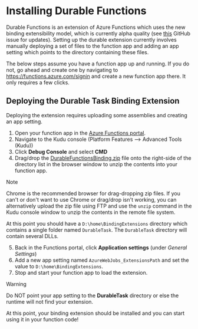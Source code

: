 # Installing Durable Functions
Durable Functions is an extension of Azure Functions which uses the new binding extensibility model, which is currently alpha quality (see [this](https://github.com/Azure/azure-webjobs-sdk-script/issues/1419) GitHub issue for updates). Setting up the durable extension currently involves manually deploying a set of files to the function app and adding an app setting which points to the directory containing these files.

The below steps assume you have a function app up and running. If you do not, go ahead and create one by navigating to https://functions.azure.com/signin and create a new function app there. It only requires a few clicks.

## Deploying the Durable Task Binding Extension
Deploying the extension requires uploading some assemblies and creating an app setting.

1. Open your function app in the [Azure Functions portal](https://functions.azure.com/signin).
2. Navigate to the Kudu console (Platform Features --> Advanced Tools (Kudu))
3. Click **Debug Console** and select **CMD**
4. Drag/drop the [DurableFunctionsBinding.zip](~/files/DurableFunctionsBinding.zip) file onto the right-side of the directory list in the browser window to unzip the contents into your function app.

> [!NOTE]
> Chrome is the recommended browser for drag-dropping zip files. If you can't or don't want to use Chrome or drag/drop isn't working, you can alternatively upload the zip file using FTP and use the `unzip` command in the Kudu console window to unzip the contents in the remote file system.

At this point you should have a `D:\home\BindingExtensions` directory which contains a single folder named `DurableTask`. The `DurableTask` directory will contain several DLLs.

5. Back in the Functions portal, click **Application settings** (under *General Settings*)
6. Add a new app setting named `AzureWebJobs_ExtensionsPath` and set the value to `D:\home\BindingExtensions`.
7. Stop and start your function app to load the extension.

> [!WARNING]
> Do NOT point your app setting to the **DurableTask** directory or else the runtime will not find your extension.

At this point, your binding extension should be installed and you can start using it in your function code!